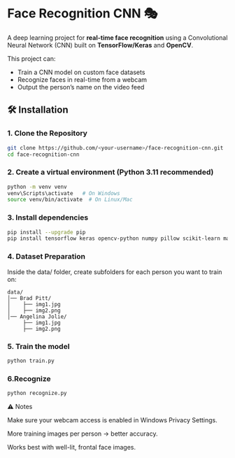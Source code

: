# Face Recognition CNN 🎭

A deep learning project for **real-time face recognition** using a Convolutional Neural Network (CNN) built on **TensorFlow/Keras** and **OpenCV**.  

This project can:
- Train a CNN model on custom face datasets
- Recognize faces in real-time from a webcam
- Output the person’s name on the video feed

## 🛠️ Installation

### 1. Clone the Repository
```bash
git clone https://github.com/<your-username>/face-recognition-cnn.git
cd face-recognition-cnn
```
### 2. Create a virtual environment (Python 3.11 recommended)
```bash
python -m venv venv
venv\Scripts\activate   # On Windows
source venv/bin/activate  # On Linux/Mac
```
### 3. Install dependencies

```bash
pip install --upgrade pip
pip install tensorflow keras opencv-python numpy pillow scikit-learn matplotlib
```

### 4. Dataset Preparation

Inside the data/ folder, create subfolders for each person you want to train on:

```
data/
│── Brad Pitt/
│    ├── img1.jpg
│    ├── img2.png
│── Angelina Jolie/
     ├── img1.jpg
     ├── img2.png
```

### 5. Train the model

```bash
python train.py
```

### 6.Recognize 

```bash
python recognize.py
```

⚠️ Notes

Make sure your webcam access is enabled in Windows Privacy Settings.

More training images per person → better accuracy.

Works best with well-lit, frontal face images.

